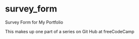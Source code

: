 # survey_form

Survey Form for  My Portfolio

This makes up one part of a series on Git Hub at freeCodeCamp
